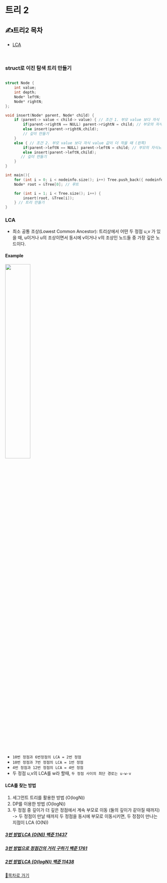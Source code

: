 트리 2
===========
## ✍트리2 목차
  - [LCA](#lca)

<br>

### struct로 이진 탐색 트리 만들기
```c++

struct Node {
    int value;
    int depth;
    Node* leftN;
    Node* rightN;
};

void insert(Node* parent, Node* child) {
    if (parent-> value < child-> value) { // 조건 1. 부모 value 보다 자식 value 값이 더 클 때 (오른쪽)
        if(parent->rightN == NULL) parent->rightN = child; // 부모의 자식노드가 정해지지 않으면 해당 노드로 입력
        else insert(parent->rightN,child);
        // 깊이 만들기
    }
    else { // 조건 2. 부모 value 보다 자식 value 값이 더 작을 때 (왼쪽)
        if(parent->leftN == NULL) parent->leftN = child; // 부모의 자식노드가 정해지지 않으면 해당 노드로 입력
        else insert(parent->leftN,child);
       // 깊이 만들기
    }
}

int main(){
    for (int i = 0; i < nodeinfo.size(); i++) Tree.push_back({ nodeinfo[i][0],nodeinfo[i][1]});
    Node* root = &Tree[0]; // 루트

    for (int i = 1; i < Tree.size(); i++) {
        insert(root, &Tree[i]);
    } // 트리 만들기 
}
```

### LCA
  - 최소 공통 조상(Lowest Common Ancestor): 트리상에서 어떤 두 정점 u,v 가 있을 때, u이거나 u의 조상이면서 동시에 v이거나 v의 조상인 노드들 중 가장 깊은 노드이다.

#### Example
<img src="https://t1.daumcdn.net/cfile/tistory/264EB9415880902F26" width="40%">

  - `10번 정점과 6번정점의 LCA = 2번 정점`
  - `10번 정점과 7번 정점의 LCA = 1번 정점`
  - `4번 정점과 12번 정점의 LCA = 4번 정점`
  - 두 정점 u,v의 LCA를 w라 할때, `두 정점 사이의 최단 경로는 u-w-v`

#### LCA를 찾는 방법
1. 세그먼트 트리를 활용한 방법 (O(logN))
2. DP를 이용한 방법 (O(logN))
3. 두 정점 중 깊이가 더 깊은 정점에서 계속 부모로 이동 (둘의 깊이가 같아질 때까지) -> 두 정점이 만날 때까지 두 정점을 동시에 부모로 이동시키면, 두 정점이 만나는 지점이 LCA (O(N))

##### [3번 방법 LCA (O(N)) 백준 11437](https://github.com/Park-Seung-Hun/Algorithm-Problem/blob/main/C%2B%2B%20%EB%AC%B8%EC%A0%9C%20%ED%92%80%EC%9D%B4/%ED%8A%B8%EB%A6%AC/11437%20LCA.cpp)
##### [3번 방법으로 정점간의 거리 구하기 백준 1761](https://github.com/Park-Seung-Hun/Algorithm-Problem/blob/main/C%2B%2B%20%EB%AC%B8%EC%A0%9C%20%ED%92%80%EC%9D%B4/%ED%8A%B8%EB%A6%AC/1761%20%EC%A0%95%EC%A0%90%EB%93%A4%EC%9D%98%20%EA%B1%B0%EB%A6%AC.cpp)
##### [2번 방법 LCA (O(logN)) 백준 11438](https://github.com/Park-Seung-Hun/Algorithm-Problem/blob/main/C%2B%2B%20%EB%AC%B8%EC%A0%9C%20%ED%92%80%EC%9D%B4/%ED%8A%B8%EB%A6%AC/11438%20LCA2.cpp)

[🚀목차로 가기](#트리2-목차)
<br>


